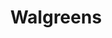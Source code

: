---
title: "Walgreens"
url: /portland/walgreens-southeast-cesar-e-chavez-boulevard/
shop: chemist
---